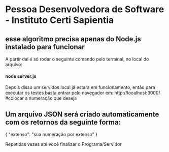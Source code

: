 # Pessoa Desenvolvedora de Software - Instituto Certi Sapientia

## esse algoritmo precisa apenas do Node.js instalado para funcionar

A partir daí é só rodar o seguinte comando pelo terminal, no local do arquivo:
#### node server.js

Depois disso um servidos local já estara em funcionamento, então para executar os testes basta entrar pelo navegador em:
http://localhost:3000/ #colocar a numeração que deseja

## Um arquivo JSON será criado automaticamente com os retornos da seguinte forma:
{ "extenso": "sua numeração por extenso" }

Repetidas vezes até você finalizar o Programa/Servidor
